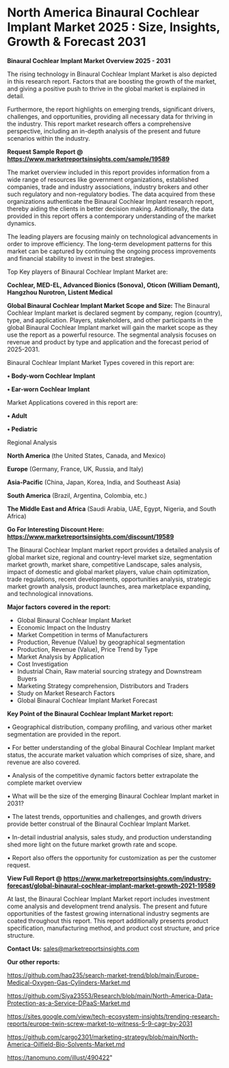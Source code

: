 # North America Binaural Cochlear Implant Market 2025 : Size, Insights, Growth & Forecast 2031

<Strong> Binaural Cochlear Implant Market Overview 2025 - 2031</strong>

The rising technology in Binaural Cochlear Implant Market is also depicted in this research report. Factors that are boosting the growth of the market, and giving a positive push to thrive in the global market is explained in detail.

Furthermore, the report highlights on emerging trends, significant drivers, challenges, and opportunities, providing all necessary data for thriving in the industry. This report market research offers a comprehensive perspective, including an in-depth analysis of the present and future scenarios within the industry.

<strong>Request Sample Report @ <a href=https://www.marketreportsinsights.com/sample/19589>https://www.marketreportsinsights.com/sample/19589</a></strong>

The market overview included in this report provides information from a wide range of resources like government organizations, established companies, trade and industry associations, industry brokers and other such regulatory and non-regulatory bodies. The data acquired from these organizations authenticate the Binaural Cochlear Implant research report, thereby aiding the clients in better decision making. Additionally, the data provided in this report offers a contemporary understanding of the market dynamics.

The leading players are focusing mainly on technological advancements in order to improve efficiency. The long-term development patterns for this market can be captured by continuing the ongoing process improvements and financial stability to invest in the best strategies.

Top Key players of Binaural Cochlear Implant Market are:

<strong>Cochlear, MED-EL, Advanced Bionics (Sonova), Oticon (William Demant), Hangzhou Nurotron, Listent Medical</strong>

<strong><b>Global Binaural Cochlear Implant Market Scope and Size:</b></strong>
The Binaural Cochlear Implant market is declared segment by company, region (country), type, and application. Players, stakeholders, and other participants in the global Binaural Cochlear Implant market will gain the market scope as they use the report as a powerful resource. The segmental analysis focuses on revenue and product by type and application and the forecast period of 2025-2031.

Binaural Cochlear Implant Market Types covered in this report are:

<strong>• Body-worn Cochlear Implant

• Ear-worn Cochlear Implant</strong>

Market Applications covered in this report are:

<strong>• Adult

• Pediatric</strong> 

Regional Analysis

<strong>North America</strong> (the United States, Canada, and Mexico)

<strong>Europe</strong> (Germany, France, UK, Russia, and Italy)

<strong>Asia-Pacific</strong> (China, Japan, Korea, India, and Southeast Asia)

<strong>South America</strong> (Brazil, Argentina, Colombia, etc.)

<strong>The Middle East and Africa</strong> (Saudi Arabia, UAE, Egypt, Nigeria, and South Africa)

<strong>Go For Interesting Discount Here: <a href=https://www.marketreportsinsights.com/discount/19589>https://www.marketreportsinsights.com/discount/19589</a></strong>

The Binaural Cochlear Implant market report provides a detailed analysis of global market size, regional and country-level market size, segmentation market growth, market share, competitive Landscape, sales analysis, impact of domestic and global market players, value chain optimization, trade regulations, recent developments, opportunities analysis, strategic market growth analysis, product launches, area marketplace expanding, and technological innovations.

<strong><b>Major factors covered in the report:</b></strong>
<ul>
  <li>Global Binaural Cochlear Implant Market </li>
  <li>Economic Impact on the Industry</li>
  <li>Market Competition in terms of Manufacturers</li>
  <li>Production, Revenue (Value) by geographical segmentation</li>
  <li>Production, Revenue (Value), Price Trend by Type</li>
  <li>Market Analysis by Application</li>
  <li>Cost Investigation</li>
  <li>Industrial Chain, Raw material sourcing strategy and Downstream Buyers</li>
  <li>Marketing Strategy comprehension, Distributors and Traders</li>
  <li>Study on Market Research Factors</li>
  <li>Global Binaural Cochlear Implant Market Forecast</li>
</ul>

<strong><b>Key Point of the Binaural Cochlear Implant Market report:</b></strong>

• Geographical distribution, company profiling, and various other market segmentation are provided in the report.

• For better understanding of the global Binaural Cochlear Implant market status, the accurate market valuation which comprises of size, share, and revenue are also covered.

• Analysis of the competitive dynamic factors better extrapolate the complete market overview

• What will be the size of the emerging Binaural Cochlear Implant market in 2031?

• The latest trends, opportunities and challenges, and growth drivers provide better construal of the Binaural Cochlear Implant Market.

• In-detail industrial analysis, sales study, and production understanding shed more light on the future market growth rate and scope.

• Report also offers the opportunity for customization as per the customer request.

<strong><b>View Full Report @ <a href=https://www.marketreportsinsights.com/industry-forecast/global-binaural-cochlear-implant-market-growth-2021-19589>https://www.marketreportsinsights.com/industry-forecast/global-binaural-cochlear-implant-market-growth-2021-19589</a></b></strong>


At last, the Binaural Cochlear Implant Market report includes investment come analysis and development trend analysis. The present and future opportunities of the fastest growing international industry segments are coated throughout this report. This report additionally presents product specification, manufacturing method, and product cost structure, and price structure.

<strong>Contact Us:</strong>
sales@marketreportsinsights.com

<strong>Our other reports:</strong>

<a href=https://github.com/haq235/search-market-trend/blob/main/Europe-Medical-Oxygen-Gas-Cylinders-Market.md>https://github.com/haq235/search-market-trend/blob/main/Europe-Medical-Oxygen-Gas-Cylinders-Market.md</a>

<a href=https://github.com/Siya23553/Research/blob/main/North-America-Data-Protection-as-a-Service-DPaaS-Market.md>https://github.com/Siya23553/Research/blob/main/North-America-Data-Protection-as-a-Service-DPaaS-Market.md</a>

<a href=https://sites.google.com/view/tech-ecosystem-insights/trending-research-reports/europe-twin-screw-market-to-witness-5-9-cagr-by-2031>https://sites.google.com/view/tech-ecosystem-insights/trending-research-reports/europe-twin-screw-market-to-witness-5-9-cagr-by-2031</a>

<a href=https://github.com/cargo2301/marketing-strategy/blob/main/North-America-Oilfield-Bio-Solvents-Market.md>https://github.com/cargo2301/marketing-strategy/blob/main/North-America-Oilfield-Bio-Solvents-Market.md</a>

<a href=https://tanomuno.com/illust/490422>https://tanomuno.com/illust/490422</a>"
